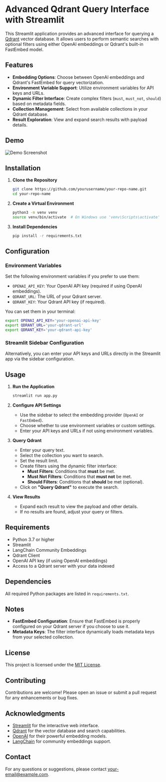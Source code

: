 # Advanced Qdrant Query Interface with Streamlit

This Streamlit application provides an advanced interface for querying a [Qdrant](https://qdrant.tech/) vector database. It allows users to perform semantic searches with optional filters using either OpenAI embeddings or Qdrant's built-in FastEmbed model.

## Features

- **Embedding Options**: Choose between OpenAI embeddings and Qdrant's FastEmbed for query vectorization.
- **Environment Variable Support**: Utilize environment variables for API keys and URLs.
- **Dynamic Filter Interface**: Create complex filters (`must`, `must_not`, `should`) based on metadata fields.
- **Collection Management**: Select from available collections in your Qdrant database.
- **Result Exploration**: View and expand search results with payload details.

## Demo

![Demo Screenshot](screenshot.png)

## Installation

1. **Clone the Repository**

   ```bash
   git clone https://github.com/yourusername/your-repo-name.git
   cd your-repo-name
   ```

2. **Create a Virtual Environment**

   ```bash
   python3 -m venv venv
   source venv/bin/activate  # On Windows use 'venv\Scripts\activate'
   ```

3. **Install Dependencies**

   ```bash
   pip install -r requirements.txt
   ```

## Configuration

### Environment Variables

Set the following environment variables if you prefer to use them:

- `OPENAI_API_KEY`: Your OpenAI API key (required if using OpenAI embeddings).
- `QDRANT_URL`: The URL of your Qdrant server.
- `QDRANT_KEY`: Your Qdrant API key (if required).

You can set them in your terminal:

```bash
export OPENAI_API_KEY='your-openai-api-key'
export QDRANT_URL='your-qdrant-url'
export QDRANT_KEY='your-qdrant-api-key'
```

### Streamlit Sidebar Configuration

Alternatively, you can enter your API keys and URLs directly in the Streamlit app via the sidebar configuration.

## Usage

1. **Run the Application**

   ```bash
   streamlit run app.py
   ```

2. **Configure API Settings**

   - Use the sidebar to select the embedding provider (`OpenAI` or `FastEmbed`).
   - Choose whether to use environment variables or custom settings.
   - Enter your API keys and URLs if not using environment variables.

3. **Query Qdrant**

   - Enter your query text.
   - Select the collection you want to search.
   - Set the result limit.
   - Create filters using the dynamic filter interface:
     - **Must Filters**: Conditions that **must** be met.
     - **Must Not Filters**: Conditions that **must not** be met.
     - **Should Filters**: Conditions that **should** be met (optional).
   - Click on **"Query Qdrant"** to execute the search.

4. **View Results**

   - Expand each result to view the payload and other details.
   - If no results are found, adjust your query or filters.

## Requirements

- Python 3.7 or higher
- Streamlit
- LangChain Community Embeddings
- Qdrant Client
- OpenAI API key (if using OpenAI embeddings)
- Access to a Qdrant server with your data indexed

## Dependencies

All required Python packages are listed in `requirements.txt`.

## Notes

- **FastEmbed Configuration**: Ensure that FastEmbed is properly configured on your Qdrant server if you choose to use it.
- **Metadata Keys**: The filter interface dynamically loads metadata keys from your selected collection.

## License

This project is licensed under the [MIT License](LICENSE).

## Contributing

Contributions are welcome! Please open an issue or submit a pull request for any enhancements or bug fixes.

## Acknowledgments

- [Streamlit](https://streamlit.io/) for the interactive web interface.
- [Qdrant](https://qdrant.tech/) for the vector database and search capabilities.
- [OpenAI](https://openai.com/) for their powerful embedding models.
- [LangChain](https://langchain.com/) for community embeddings support.

## Contact

For any questions or suggestions, please contact [your-email@example.com](mailto:your-email@example.com).